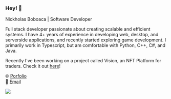 ### Hey! 👋

Nickholas Boboaca | Software Developer

Full stack developer passionate about creating scalable and efficient systems. I have 4+ years of experience in developing web, desktop, and serverside applications, and recently started exploring game development. I primarily work in Typescript, but am comfortable with Python, C++, C#, and Java.

Recently I've been working on a project called Vision, an NFT Platform for traders. Check it out [here](https://www.visiontools.io/)!

🌐 [Porfolio](https://nickholas.dev) <br>
📩 [Email](mailto:nickcboboaca@gmail.com) <br>

![](https://github-readme-stats.vercel.app/api?username=ImVispo&count_private=true&theme=onedark)
